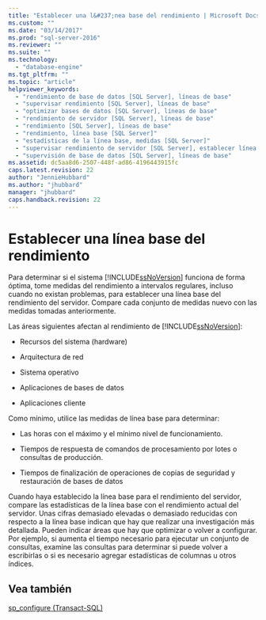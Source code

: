 ```yaml
---
title: "Establecer una l&#237;nea base del rendimiento | Microsoft Docs"
ms.custom: ""
ms.date: "03/14/2017"
ms.prod: "sql-server-2016"
ms.reviewer: ""
ms.suite: ""
ms.technology: 
  - "database-engine"
ms.tgt_pltfrm: ""
ms.topic: "article"
helpviewer_keywords: 
  - "rendimiento de base de datos [SQL Server], líneas de base"
  - "supervisar rendimiento [SQL Server], líneas de base"
  - "optimizar bases de datos [SQL Server], líneas de base"
  - "rendimiento de servidor [SQL Server], líneas de base"
  - "rendimiento [SQL Server], líneas de base"
  - "rendimiento, línea base [SQL Server]"
  - "estadísticas de la línea base, medidas [SQL Server]"
  - "supervisar rendimiento de servidor [SQL Server], establecer línea de base"
  - "supervisión de base de datos [SQL Server], líneas de base"
ms.assetid: dc5aa8d6-2507-448f-ad86-4196443915fc
caps.latest.revision: 22
author: "JennieHubbard"
ms.author: "jhubbard"
manager: "jhubbard"
caps.handback.revision: 22
---
```

# Establecer una l&#237;nea base del rendimiento
  Para determinar si el sistema [!INCLUDE[ssNoVersion](../../includes/ssnoversion-md.md)] funciona de forma óptima, tome medidas del rendimiento a intervalos regulares, incluso cuando no existan problemas, para establecer una línea base del rendimiento del servidor. Compare cada conjunto de medidas nuevo con las medidas tomadas anteriormente.  
  
 Las áreas siguientes afectan al rendimiento de [!INCLUDE[ssNoVersion](../../includes/ssnoversion-md.md)]:  
  
-   Recursos del sistema (hardware)  
  
-   Arquitectura de red  
  
-   Sistema operativo  
  
-   Aplicaciones de bases de datos  
  
-   Aplicaciones cliente  
  
 Como mínimo, utilice las medidas de línea base para determinar:  
  
-   Las horas con el máximo y el mínimo nivel de funcionamiento.  
  
-   Tiempos de respuesta de comandos de procesamiento por lotes o consultas de producción.  
  
-   Tiempos de finalización de operaciones de copias de seguridad y restauración de bases de datos  
  
 Cuando haya establecido la línea base para el rendimiento del servidor, compare las estadísticas de la línea base con el rendimiento actual del servidor. Unas cifras demasiado elevadas o demasiado reducidas con respecto a la línea base indican que hay que realizar una investigación más detallada. Pueden indicar áreas que hay que optimizar o volver a configurar. Por ejemplo, si aumenta el tiempo necesario para ejecutar un conjunto de consultas, examine las consultas para determinar si puede volver a escribirlas o si es necesario agregar estadísticas de columnas u otros índices.  
  
## Vea también  
 [sp_configure &#40;Transact-SQL&#41;](../../relational-databases/system-stored-procedures/sp-configure-transact-sql.md)  
  
  